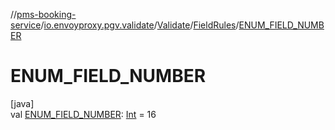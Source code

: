 //[pms-booking-service](../../../../index.md)/[io.envoyproxy.pgv.validate](../../index.md)/[Validate](../index.md)/[FieldRules](index.md)/[ENUM_FIELD_NUMBER](-e-n-u-m_-f-i-e-l-d_-n-u-m-b-e-r.md)

# ENUM_FIELD_NUMBER

[java]\
val [ENUM_FIELD_NUMBER](-e-n-u-m_-f-i-e-l-d_-n-u-m-b-e-r.md): [Int](https://kotlinlang.org/api/core/kotlin-stdlib/kotlin/-int/index.html) = 16